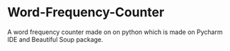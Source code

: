 # Word-Frequency-Counter
A word frequency counter made on on python which is made on Pycharm IDE and Beautiful Soup package.

